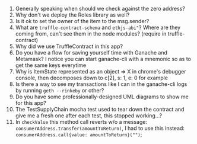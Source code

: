 1. Generally speaking when should we check against the zero address?
2. Why don't we deploy the Roles library as well?
3. Is it ok to set the owner of the item to the msg.sender?
4. What are `truffle-contract-schema` and `ethjs-abi"`? Where are they coming from, can't see them in the node modules? (require in truffle-contract)
5. Why did we use TruffleContract in this app?
6. Do you have a flow for saving yourself time with Ganache and Metamask? I notice you can start ganache-cli with a mnemonic so as to get the same keys everytime
7. Why is ItemState represented as an object => X in chrome's debugger console, then decomposes down to c[2], s: 1, e: 0 for example
8. Is there a way to see my transactions like I can in the ganache-cli logs by running `geth --rinkeby` or other?
9. Do you have some professionally-designed UML diagrams to show me for this app?
10. The TestSupplyChain mocha test used to tear down the contract and give me a fresh one after each test, this stopped working...?
11. In `checkValue` this method call reverts w/o a message: `consumerAddress.transfer(amountToReturn)`, I had to use this instead: `consumerAddress.call{value: amountToReturn}("")`;
